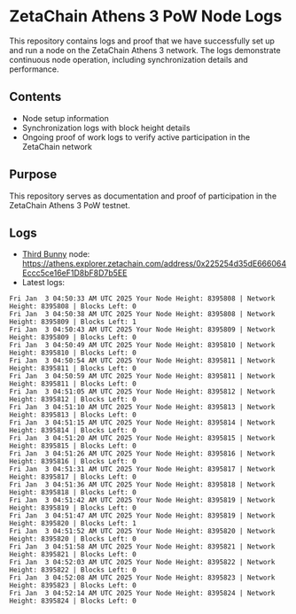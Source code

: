 # ZetaChain Athens 3 PoW Node Logs
This repository contains logs and proof that we have successfully set up and run a node on the ZetaChain Athens 3 network. The logs demonstrate continuous node operation, including synchronization details and performance.

## Contents
- Node setup information
- Synchronization logs with block height details
- Ongoing proof of work logs to verify active participation in the ZetaChain network

## Purpose
This repository serves as documentation and proof of participation in the ZetaChain Athens 3 PoW testnet.

## Logs

- [Third Bunny](https://thirdbunny.xyz/) node: https://athens.explorer.zetachain.com/address/0x225254d35dE666064Eccc5ce16eF1D8bF8D7b5EE
- Latest logs:
```
Fri Jan  3 04:50:33 AM UTC 2025 Your Node Height: 8395808 | Network Height: 8395808 | Blocks Left: 0
Fri Jan  3 04:50:38 AM UTC 2025 Your Node Height: 8395808 | Network Height: 8395809 | Blocks Left: 1
Fri Jan  3 04:50:43 AM UTC 2025 Your Node Height: 8395809 | Network Height: 8395809 | Blocks Left: 0
Fri Jan  3 04:50:49 AM UTC 2025 Your Node Height: 8395810 | Network Height: 8395810 | Blocks Left: 0
Fri Jan  3 04:50:54 AM UTC 2025 Your Node Height: 8395811 | Network Height: 8395811 | Blocks Left: 0
Fri Jan  3 04:50:59 AM UTC 2025 Your Node Height: 8395811 | Network Height: 8395811 | Blocks Left: 0
Fri Jan  3 04:51:05 AM UTC 2025 Your Node Height: 8395812 | Network Height: 8395812 | Blocks Left: 0
Fri Jan  3 04:51:10 AM UTC 2025 Your Node Height: 8395813 | Network Height: 8395813 | Blocks Left: 0
Fri Jan  3 04:51:15 AM UTC 2025 Your Node Height: 8395814 | Network Height: 8395814 | Blocks Left: 0
Fri Jan  3 04:51:20 AM UTC 2025 Your Node Height: 8395815 | Network Height: 8395815 | Blocks Left: 0
Fri Jan  3 04:51:26 AM UTC 2025 Your Node Height: 8395816 | Network Height: 8395816 | Blocks Left: 0
Fri Jan  3 04:51:31 AM UTC 2025 Your Node Height: 8395817 | Network Height: 8395817 | Blocks Left: 0
Fri Jan  3 04:51:36 AM UTC 2025 Your Node Height: 8395818 | Network Height: 8395818 | Blocks Left: 0
Fri Jan  3 04:51:42 AM UTC 2025 Your Node Height: 8395819 | Network Height: 8395819 | Blocks Left: 0
Fri Jan  3 04:51:47 AM UTC 2025 Your Node Height: 8395819 | Network Height: 8395820 | Blocks Left: 1
Fri Jan  3 04:51:52 AM UTC 2025 Your Node Height: 8395820 | Network Height: 8395820 | Blocks Left: 0
Fri Jan  3 04:51:58 AM UTC 2025 Your Node Height: 8395821 | Network Height: 8395821 | Blocks Left: 0
Fri Jan  3 04:52:03 AM UTC 2025 Your Node Height: 8395822 | Network Height: 8395822 | Blocks Left: 0
Fri Jan  3 04:52:08 AM UTC 2025 Your Node Height: 8395823 | Network Height: 8395823 | Blocks Left: 0
Fri Jan  3 04:52:14 AM UTC 2025 Your Node Height: 8395824 | Network Height: 8395824 | Blocks Left: 0
```
